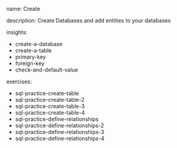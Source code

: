 name: Create

description: Create Databases and add entities to your databases

insights:
  - create-a-database
  - create-a-table
  - primary-key
  - foreign-key
  - check-and-default-value

exercises:
  - sql-practice-create-table
  - sql-practice-create-table-2
  - sql-practice-create-table-3
  - sql-practice-create-table-4
  - sql-practice-define-relationships
  - sql-practice-define-relationships-2
  - sql-practice-define-relationships-3
  - sql-practice-define-relationships-4
 
 
